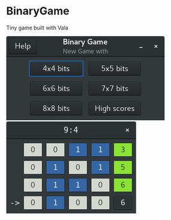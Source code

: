 # BinaryGame
Tiny game built with Vala

![screenshot](./screenshots/s1.png) ![screenshot](./screenshots/s2.png)

